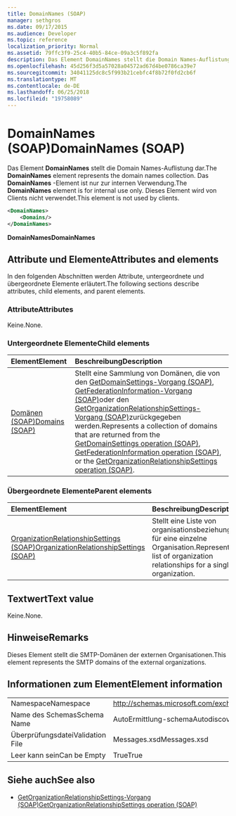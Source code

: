 ```yaml
---
title: DomainNames (SOAP)
manager: sethgros
ms.date: 09/17/2015
ms.audience: Developer
ms.topic: reference
localization_priority: Normal
ms.assetid: 79ffc3f9-25c4-40b5-84ce-09a3c5f892fa
description: Das Element DomainNames stellt die Domain Names-Auflistung dar. Das DomainNames-Element ist nur zur internen Verwendung. Dieses Element wird von Clients nicht verwendet.
ms.openlocfilehash: 45d256f3d5a57028a04572ad67d4be0786ca39e7
ms.sourcegitcommit: 34041125dc8c5f993b21cebfc4f8b72f0fd2cb6f
ms.translationtype: MT
ms.contentlocale: de-DE
ms.lasthandoff: 06/25/2018
ms.locfileid: "19758089"
---
```

# <a name="domainnames-soap"></a><span data-ttu-id="05a5e-105">DomainNames (SOAP)</span><span class="sxs-lookup"><span data-stu-id="05a5e-105">DomainNames (SOAP)</span></span>

<span data-ttu-id="05a5e-106">Das Element **DomainNames** stellt die Domain Names-Auflistung dar.</span><span class="sxs-lookup"><span data-stu-id="05a5e-106">The **DomainNames** element represents the domain names collection.</span></span> <span data-ttu-id="05a5e-107">Das **DomainNames** -Element ist nur zur internen Verwendung.</span><span class="sxs-lookup"><span data-stu-id="05a5e-107">The **DomainNames** element is for internal use only.</span></span> <span data-ttu-id="05a5e-108">Dieses Element wird von Clients nicht verwendet.</span><span class="sxs-lookup"><span data-stu-id="05a5e-108">This element is not used by clients.</span></span> 
  
```XML
<DomainNames>
    <Domains/>
</DomainNames>
```

 <span data-ttu-id="05a5e-109">**DomainNames**</span><span class="sxs-lookup"><span data-stu-id="05a5e-109">**DomainNames**</span></span>
## <a name="attributes-and-elements"></a><span data-ttu-id="05a5e-110">Attribute und Elemente</span><span class="sxs-lookup"><span data-stu-id="05a5e-110">Attributes and elements</span></span>

<span data-ttu-id="05a5e-111">In den folgenden Abschnitten werden Attribute, untergeordnete und übergeordnete Elemente erläutert.</span><span class="sxs-lookup"><span data-stu-id="05a5e-111">The following sections describe attributes, child elements, and parent elements.</span></span>
  
### <a name="attributes"></a><span data-ttu-id="05a5e-112">Attribute</span><span class="sxs-lookup"><span data-stu-id="05a5e-112">Attributes</span></span>

<span data-ttu-id="05a5e-113">Keine.</span><span class="sxs-lookup"><span data-stu-id="05a5e-113">None.</span></span>
  
### <a name="child-elements"></a><span data-ttu-id="05a5e-114">Untergeordnete Elemente</span><span class="sxs-lookup"><span data-stu-id="05a5e-114">Child elements</span></span>

|<span data-ttu-id="05a5e-115">**Element**</span><span class="sxs-lookup"><span data-stu-id="05a5e-115">**Element**</span></span>|<span data-ttu-id="05a5e-116">**Beschreibung**</span><span class="sxs-lookup"><span data-stu-id="05a5e-116">**Description**</span></span>|
|:-----|:-----|
|[<span data-ttu-id="05a5e-117">Domänen (SOAP)</span><span class="sxs-lookup"><span data-stu-id="05a5e-117">Domains (SOAP)</span></span>](domains-soap.md) <br/> |<span data-ttu-id="05a5e-118">Stellt eine Sammlung von Domänen, die von den [GetDomainSettings-Vorgang (SOAP)](getdomainsettings-operation-soap.md), [GetFederationInformation-Vorgang (SOAP)](getfederationinformation-operation-soap.md)oder den [GetOrganizationRelationshipSettings-Vorgang (SOAP)](getorganizationrelationshipsettings-operation-soap.md)zurückgegeben werden.</span><span class="sxs-lookup"><span data-stu-id="05a5e-118">Represents a collection of domains that are returned from the [GetDomainSettings operation (SOAP)](getdomainsettings-operation-soap.md), [GetFederationInformation operation (SOAP)](getfederationinformation-operation-soap.md), or the [GetOrganizationRelationshipSettings operation (SOAP)](getorganizationrelationshipsettings-operation-soap.md).</span></span>  <br/> |
   
### <a name="parent-elements"></a><span data-ttu-id="05a5e-119">Übergeordnete Elemente</span><span class="sxs-lookup"><span data-stu-id="05a5e-119">Parent elements</span></span>

|<span data-ttu-id="05a5e-120">**Element**</span><span class="sxs-lookup"><span data-stu-id="05a5e-120">**Element**</span></span>|<span data-ttu-id="05a5e-121">**Beschreibung**</span><span class="sxs-lookup"><span data-stu-id="05a5e-121">**Description**</span></span>|
|:-----|:-----|
|[<span data-ttu-id="05a5e-122">OrganizationRelationshipSettings (SOAP)</span><span class="sxs-lookup"><span data-stu-id="05a5e-122">OrganizationRelationshipSettings (SOAP)</span></span>](organizationrelationshipsettings-soap.md) <br/> |<span data-ttu-id="05a5e-123">Stellt eine Liste von organisationsbeziehungen für eine einzelne Organisation.</span><span class="sxs-lookup"><span data-stu-id="05a5e-123">Represents a list of organization relationships for a single organization.</span></span>  <br/> |
   
## <a name="text-value"></a><span data-ttu-id="05a5e-124">Textwert</span><span class="sxs-lookup"><span data-stu-id="05a5e-124">Text value</span></span>

<span data-ttu-id="05a5e-125">Keine.</span><span class="sxs-lookup"><span data-stu-id="05a5e-125">None.</span></span>
  
## <a name="remarks"></a><span data-ttu-id="05a5e-126">Hinweise</span><span class="sxs-lookup"><span data-stu-id="05a5e-126">Remarks</span></span>

<span data-ttu-id="05a5e-127">Dieses Element stellt die SMTP-Domänen der externen Organisationen.</span><span class="sxs-lookup"><span data-stu-id="05a5e-127">This element represents the SMTP domains of the external organizations.</span></span>
  
## <a name="element-information"></a><span data-ttu-id="05a5e-128">Informationen zum Element</span><span class="sxs-lookup"><span data-stu-id="05a5e-128">Element information</span></span>

|||
|:-----|:-----|
|<span data-ttu-id="05a5e-129">Namespace</span><span class="sxs-lookup"><span data-stu-id="05a5e-129">Namespace</span></span>  <br/> |http://schemas.microsoft.com/exchange/2010/Autodiscover  <br/> |
|<span data-ttu-id="05a5e-130">Name des Schemas</span><span class="sxs-lookup"><span data-stu-id="05a5e-130">Schema Name</span></span>  <br/> |<span data-ttu-id="05a5e-131">AutoErmittlung-schema</span><span class="sxs-lookup"><span data-stu-id="05a5e-131">Autodiscover schema</span></span>  <br/> |
|<span data-ttu-id="05a5e-132">Überprüfungsdatei</span><span class="sxs-lookup"><span data-stu-id="05a5e-132">Validation File</span></span>  <br/> |<span data-ttu-id="05a5e-133">Messages.xsd</span><span class="sxs-lookup"><span data-stu-id="05a5e-133">Messages.xsd</span></span>  <br/> |
|<span data-ttu-id="05a5e-134">Leer kann sein</span><span class="sxs-lookup"><span data-stu-id="05a5e-134">Can be Empty</span></span>  <br/> |<span data-ttu-id="05a5e-135">True</span><span class="sxs-lookup"><span data-stu-id="05a5e-135">True</span></span>  <br/> |
   
## <a name="see-also"></a><span data-ttu-id="05a5e-136">Siehe auch</span><span class="sxs-lookup"><span data-stu-id="05a5e-136">See also</span></span>

- [<span data-ttu-id="05a5e-137">GetOrganizationRelationshipSettings-Vorgang (SOAP)</span><span class="sxs-lookup"><span data-stu-id="05a5e-137">GetOrganizationRelationshipSettings operation (SOAP)</span></span>](getorganizationrelationshipsettings-operation-soap.md)

